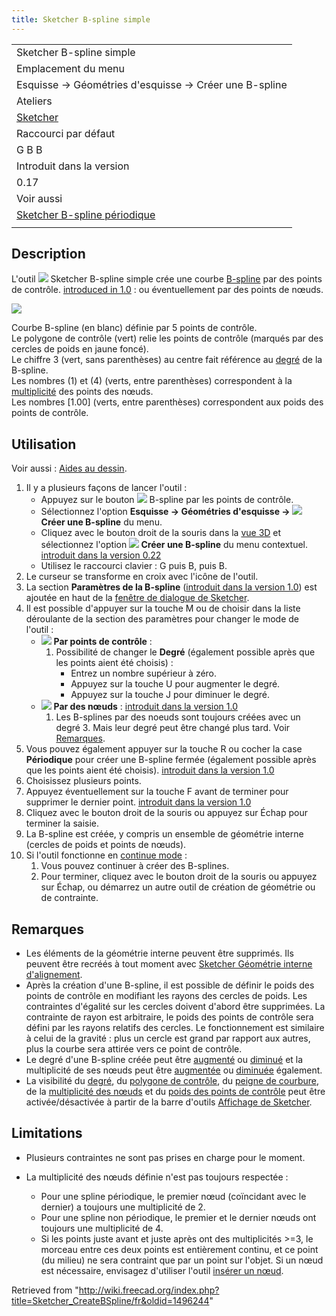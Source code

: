 ```yaml
---
title: Sketcher B-spline simple
---
```


|                                                                                                        |
| ------------------------------------------------------------------------------------------------------ |
| Sketcher B-spline simple                                                                               |
| Emplacement du menu                                                                                    |
| Esquisse → Géométries d'esquisse → Créer une B-spline                                                  |
| Ateliers                                                                                               |
| [Sketcher](/Sketcher_Workbench/fr "Sketcher Workbench/fr")                                             |
| Raccourci par défaut                                                                                   |
| G B B                                                                                                  |
| Introduit dans la version                                                                              |
| 0.17                                                                                                   |
| Voir aussi                                                                                             |
| [Sketcher B-spline périodique](/Sketcher_CreatePeriodicBSpline/fr "Sketcher CreatePeriodicBSpline/fr") |
|                                                                                                        |

## Description

L'outil ![](/images/Sketcher_CreateBSpline.svg) Sketcher B-spline simple crée une courbe [B-spline](/B-Splines/fr "B-Splines/fr") par des points de contrôle. [introduced in 1.0](/Release_notes_1.0 "Release notes 1.0") : ou éventuellement par des points de nœuds.

![](/images/Sketcher_CreateBSpline_Example.png)

Courbe B-spline (en blanc) définie par 5 points de contrôle.  
Le polygone de contrôle (vert) relie les points de contrôle (marqués par des cercles de poids en jaune foncé).  
Le chiffre 3 (vert, sans parenthèses) au centre fait référence au [degré](/Sketcher_BSplineIncreaseDegree/fr#Description "Sketcher BSplineIncreaseDegree/fr") de la B-spline.  
Les nombres (1) et (4) (verts, entre parenthèses) correspondent à la [multiplicité](/Sketcher_BSplineDecreaseKnotMultiplicity/fr#Description "Sketcher BSplineDecreaseKnotMultiplicity/fr") des points des nœuds.  
Les nombres [1.00] (verts, entre parenthèses) correspondent aux poids des points de contrôle.

## Utilisation

Voir aussi : [Aides au dessin](/Sketcher_Workbench/fr#Aides_au_dessin "Sketcher Workbench/fr").

1. Il y a plusieurs façons de lancer l'outil :
   - Appuyez sur le bouton ![](/images/Sketcher_CreateBSpline.svg) B-spline par les points de contrôle.
   - Sélectionnez l'option **Esquisse → Géométries d'esquisse → ![](/images/Sketcher_CreateBSpline.svg) Créer une B-spline** du menu.
   - Cliquez avec le bouton droit de la souris dans la [vue 3D](/3D_view/fr "3D view/fr") et sélectionnez l'option **![](/images/Sketcher_CreateBSpline.svg) Créer une B-spline** du menu contextuel. [introduit dans la version 0.22](/Release_notes_0.22/fr "Release notes 0.22/fr")
   - Utilisez le raccourci clavier : G puis B, puis B.
2. Le curseur se transforme en croix avec l'icône de l'outil.
3. La section **Paramètres de la B-spline** ([introduit dans la version 1.0](/Release_notes_1.0/fr "Release notes 1.0/fr")) est ajoutée en haut de la [fenêtre de dialogue de Sketcher](/Sketcher_Dialog/fr "Sketcher Dialog/fr").
4. Il est possible d'appuyer sur la touche M ou de choisir dans la liste déroulante de la section des paramètres pour changer le mode de l'outil :
   - ![](/images/Sketcher_CreateBSpline.svg) **Par points de contrôle** :
     1. Possibilité de changer le **Degré** (également possible après que les points aient été choisis) :
        - Entrez un nombre supérieur à zéro.
        - Appuyez sur la touche U pour augmenter le degré.
        - Appuyez sur la touche J pour diminuer le degré.
   - ![](/images/Sketcher_CreateBSplineByInterpolation.svg) **Par des nœuds** : [introduit dans la version 1.0](/Release_notes_1.0/fr "Release notes 1.0/fr")
     1. Les B-splines par des noeuds sont toujours créées avec un degré 3. Mais leur degré peut être changé plus tard. Voir [Remarques](#Remarques).
5. Vous pouvez également appuyer sur la touche R ou cocher la case **Périodique** pour créer une B-spline fermée (également possible après que les points aient été choisis). [introduit dans la version 1.0](/Release_notes_1.0/fr "Release notes 1.0/fr")
6. Choisissez plusieurs points.
7. Appuyez éventuellement sur la touche F avant de terminer pour supprimer le dernier point. [introduit dans la version 1.0](/Release_notes_1.0/fr "Release notes 1.0/fr")
8. Cliquez avec le bouton droit de la souris ou appuyez sur Échap pour terminer la saisie.
9. La B-spline est créée, y compris un ensemble de géométrie interne (cercles de poids et points de nœuds).
10. Si l'outil fonctionne en [continue mode](/Sketcher_Workbench/fr#Modes_continus "Sketcher Workbench/fr") :
    1. Vous pouvez continuer à créer des B-splines.
    2. Pour terminer, cliquez avec le bouton droit de la souris ou appuyez sur Échap, ou démarrez un autre outil de création de géométrie ou de contrainte.

## Remarques

- Les éléments de la géométrie interne peuvent être supprimés. Ils peuvent être recréés à tout moment avec [Sketcher Géométrie interne d'alignement](/Sketcher_RestoreInternalAlignmentGeometry/fr "Sketcher RestoreInternalAlignmentGeometry/fr").
- Après la création d'une B-spline, il est possible de définir le poids des points de contrôle en modifiant les rayons des cercles de poids. Les contraintes d'égalité sur les cercles doivent d'abord être supprimées. La contrainte de rayon est arbitraire, le poids des points de contrôle sera défini par les rayons relatifs des cercles. Le fonctionnement est similaire à celui de la gravité : plus un cercle est grand par rapport aux autres, plus la courbe sera attirée vers ce point de contrôle.
- Le degré d'une B-spline créée peut être [augmenté](/Sketcher_BSplineIncreaseDegree/fr "Sketcher BSplineIncreaseDegree/fr") ou [diminué](/Sketcher_BSplineDecreaseDegree/fr "Sketcher BSplineDecreaseDegree/fr") et la multiplicité de ses nœuds peut être [augmentée](/Sketcher_BSplineIncreaseKnotMultiplicity/fr "Sketcher BSplineIncreaseKnotMultiplicity/fr") ou [diminuée](/Sketcher_BSplineIncreaseKnotMultiplicity/fr "Sketcher BSplineIncreaseKnotMultiplicity/fr") également.
- La visibilité du [degré](/Sketcher_BSplineDegree/fr "Sketcher BSplineDegree/fr"), du [polygone de contrôle](/Sketcher_BSplinePolygon/fr "Sketcher BSplinePolygon/fr"), du [peigne de courbure](/Sketcher_BSplineComb/fr "Sketcher BSplineComb/fr"), de la [multiplicité des nœuds](/Sketcher_BSplineKnotMultiplicity/fr "Sketcher BSplineKnotMultiplicity/fr") et du [poids des points de contrôle](/Sketcher_BSplinePoleWeight/fr "Sketcher BSplinePoleWeight/fr") peut être activée/désactivée à partir de la barre d'outils [Affichage de Sketcher](/Sketcher_Workbench/fr#Affichage "Sketcher Workbench/fr").

## Limitations

- Plusieurs contraintes ne sont pas prises en charge pour le moment.

- La multiplicité des nœuds définie n'est pas toujours respectée :
  - Pour une spline périodique, le premier nœud (coïncidant avec le dernier) a toujours une multiplicité de 2.
  - Pour une spline non périodique, le premier et le dernier nœuds ont toujours une multiplicité de 4.
  - Si les points juste avant et juste après ont des multiplicités >=3, le morceau entre ces deux points est entièrement continu, et ce point (du milieu) ne sera contraint que par un point sur l'objet. Si un nœud est nécessaire, envisagez d'utiliser l'outil [insérer un nœud](/Sketcher_BSplineInsertKnot/fr "Sketcher BSplineInsertKnot/fr").

Retrieved from "<http://wiki.freecad.org/index.php?title=Sketcher_CreateBSpline/fr&oldid=1496244>"
